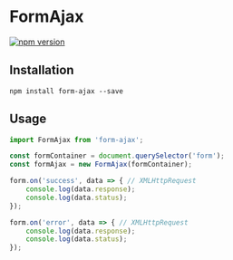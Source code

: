 # FormAjax
[![npm version](https://badge.fury.io/js/form-ajax.svg)](https://badge.fury.io/js/form-ajax)

## Installation
```npm install form-ajax --save```

## Usage
```js
import FormAjax from 'form-ajax';

const formContainer = document.querySelector('form');
const formAjax = new FormAjax(formContainer);

form.on('success', data => { // XMLHttpRequest
    console.log(data.response);
    console.log(data.status);
});

form.on('error', data => { // XMLHttpRequest
    console.log(data.response);
    console.log(data.status);
});
```
